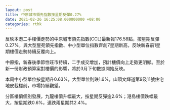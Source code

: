 ```yaml
---
layout: post
title: 中原城市領先指數按星期反彈0.27%
date: 2021-02-26 16:25:08.000000000 +08:00
categories: rthk
---
```


反映本港二手樓價走勢的中原城市領先指數(CCL)最新報176.58點，按星期反彈0.27%，與大型屋苑領先指數、中小型單位指數齊創7星期新高，反映新春前1星期樓價走勢持續反覆向上。

中原指，新春後季節性旺市持續，二手成交增加，預計樓價向上走勢更明顯。至於新一份財政預算案對樓價的影響，將於3月下旬數據開始反映。

本周中小型單位按星期升0.63%，大型單位則跌1.6%，山頂文輝道第9及11號住宅地皮截標前，市場持續觀望。

分區樓價個別發展，九龍樓價升幅最大，按星期反彈逾2.6%；港島樓價跌幅最大，按星期跌0.6%，連跌兩星期共2.4%。
